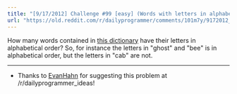 ```yaml
---
title: "[9/17/2012] Challenge #99 [easy] (Words with letters in alphabetical order)"
url: "https://old.reddit.com/r/dailyprogrammer/comments/101m7y/9172012_challenge_99_easy_words_with_letters_in/"
---
```


How many words contained in [this dictionary](http://code.google.com/p/dotnetperls-controls/downloads/detail?name=enable1.txt) have their letters in alphabetical order? So, for instance the letters in "ghost" and "bee" is in alphabetical order, but the letters in "cab" are not. 

***

* Thanks to [EvanHahn](http://www.reddit.com/user/EvanHahn) for suggesting this problem at /r/dailyprogrammer_ideas! 
